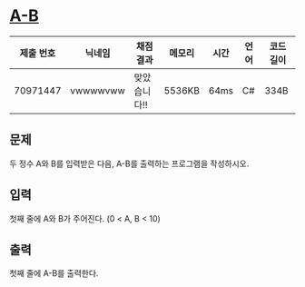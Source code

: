 #  [A-B](https://www.acmicpc.net/problem/1001) 

| 제출 번호 | 닉네임 | 채점 결과 | 메모리 | 시간 | 언어 | 코드 길이 |
|---|---|---|---|---|---|---|
|70971447|vwwwwvww|맞았습니다!! |5536KB|64ms|C#|334B|

## 문제
<p>두 정수 A와 B를 입력받은 다음, A-B를 출력하는 프로그램을 작성하시오.</p>

## 입력
<p>첫째 줄에 A와 B가 주어진다. (0 < A, B < 10)</p>

## 출력
<p>첫째 줄에 A-B를 출력한다.</p>

